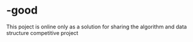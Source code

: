 # -good
This poject is online only as a solution for sharing the algorithm and data structure competitive project
